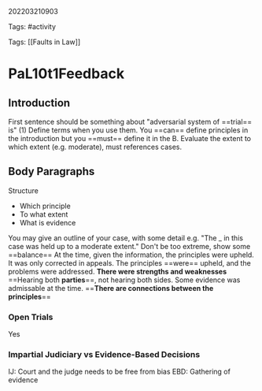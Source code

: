 202203210903

Tags: #activity

Tags: [[Faults in Law]]

# PaL10t1Feedback
## Introduction
First sentence should be something about "adversarial system of ==trial== is" (1)
Define terms when you use them.
You ==can== define principles in the introduction but you ==must== define it in the B.
Evaluate the extent to which extent (e.g. moderate), must references cases.
## Body Paragraphs
Structure
- Which principle
- To what extent
- What is evidence

You may give an outline of your case, with some detail
e.g. "The _ in this case was held up to a moderate extent."
Don't be too extreme, show some ==balance==
At the time, given the information, the principles were upheld.
It was only corrected in appeals.
The principles ==were== upheld, and the problems were addressed.
**There were strengths and weaknesses**
==Hearing both **parties**==, not hearing both sides.
Some evidence  was admissable at the time.
==**There are connections between the principles**==
### Open Trials
Yes
### Impartial Judiciary vs Evidence-Based Decisions
IJ: Court and the judge needs to be free from bias
EBD: Gathering of evidence